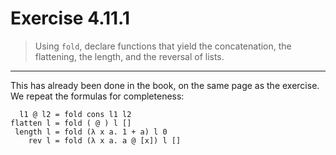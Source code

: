 # Exercise 4.11.1

> Using `fold`, declare functions that yield the concatenation, the flattening, the length, and the reversal of lists.

---

This has already been done in the book, on the same page as the exercise.
We repeat the formulas for completeness:
```text
  l1 @ l2 = fold cons l1 l2
flatten l = fold ( @ ) l []
 length l = fold (λ x a. 1 + a) l 0
    rev l = fold (λ x a. a @ [x]) l []
```
